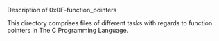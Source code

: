 Description of 0x0F-function_pointers

This directory comprises files of different tasks with regards to function pointers in The C Programming Language.
